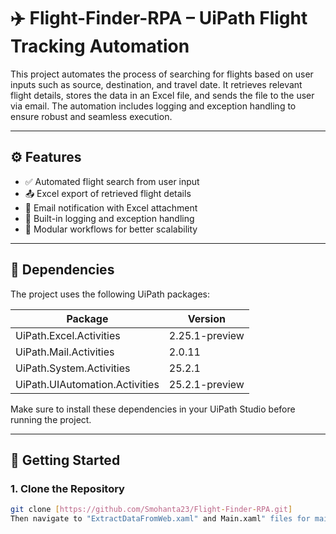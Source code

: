 # ✈️ Flight-Finder-RPA – UiPath Flight Tracking Automation

This project automates the process of searching for flights based on user inputs such as source, destination, and travel date. It retrieves relevant flight details, stores the data in an Excel file, and sends the file to the user via email. The automation includes logging and exception handling to ensure robust and seamless execution.

---

## ⚙️ Features

- ✅ Automated flight search from user input
- 📤 Excel export of retrieved flight details
- 📧 Email notification with Excel attachment
- 🧠 Built-in logging and exception handling
- 🧩 Modular workflows for better scalability

---

## 🧰 Dependencies

The project uses the following UiPath packages:

| Package                      | Version          |
|-----------------------------|------------------|
| UiPath.Excel.Activities     | 2.25.1-preview   |
| UiPath.Mail.Activities      | 2.0.11           |
| UiPath.System.Activities    | 25.2.1           |
| UiPath.UIAutomation.Activities | 25.2.1-preview |

Make sure to install these dependencies in your UiPath Studio before running the project.

---

## 🚀 Getting Started

### 1. Clone the Repository
```bash
git clone [https://github.com/Smohanta23/Flight-Finder-RPA.git]
Then navigate to "ExtractDataFromWeb.xaml" and Main.xaml" files for main workflow sequences.
